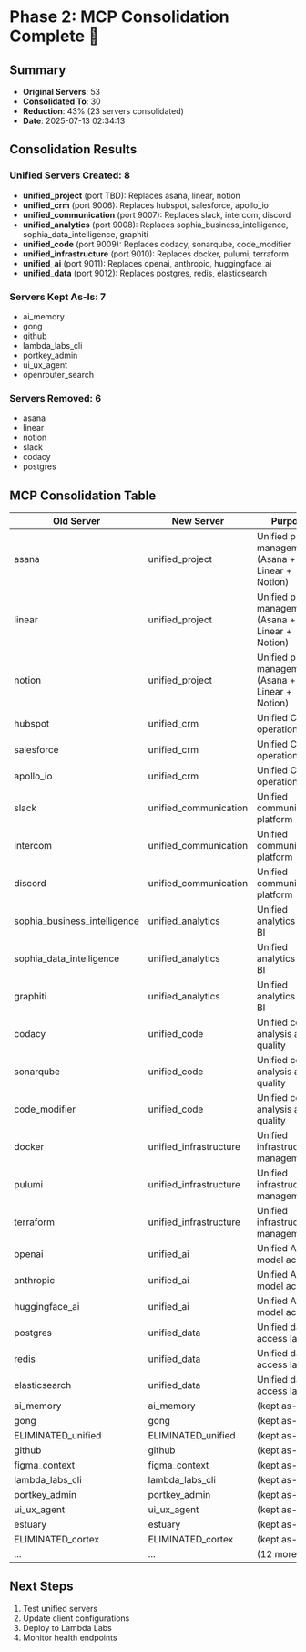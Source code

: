 # Phase 2: MCP Consolidation Complete 🎉

## Summary
- **Original Servers**: 53
- **Consolidated To**: 30
- **Reduction**: 43% (23 servers consolidated)
- **Date**: 2025-07-13 02:34:13

## Consolidation Results

### Unified Servers Created: 8
- **unified_project** (port TBD): Replaces asana, linear, notion
- **unified_crm** (port 9006): Replaces hubspot, salesforce, apollo_io
- **unified_communication** (port 9007): Replaces slack, intercom, discord
- **unified_analytics** (port 9008): Replaces sophia_business_intelligence, sophia_data_intelligence, graphiti
- **unified_code** (port 9009): Replaces codacy, sonarqube, code_modifier
- **unified_infrastructure** (port 9010): Replaces docker, pulumi, terraform
- **unified_ai** (port 9011): Replaces openai, anthropic, huggingface_ai
- **unified_data** (port 9012): Replaces postgres, redis, elasticsearch

### Servers Kept As-Is: 7
- ai_memory
- gong
- github
- lambda_labs_cli
- portkey_admin
- ui_ux_agent
- openrouter_search

### Servers Removed: 6
- asana
- linear
- notion
- slack
- codacy
- postgres

## MCP Consolidation Table

| Old Server | New Server | Purpose | Port |
|------------|------------|---------|------|
| asana | unified_project | Unified project management (Asana + Linear + Notion) | 9005 |
| linear | unified_project | Unified project management (Asana + Linear + Notion) | 9005 |
| notion | unified_project | Unified project management (Asana + Linear + Notion) | 9005 |
| hubspot | unified_crm | Unified CRM operations | 9006 |
| salesforce | unified_crm | Unified CRM operations | 9006 |
| apollo_io | unified_crm | Unified CRM operations | 9006 |
| slack | unified_communication | Unified communication platform | 9007 |
| intercom | unified_communication | Unified communication platform | 9007 |
| discord | unified_communication | Unified communication platform | 9007 |
| sophia_business_intelligence | unified_analytics | Unified analytics and BI | 9008 |
| sophia_data_intelligence | unified_analytics | Unified analytics and BI | 9008 |
| graphiti | unified_analytics | Unified analytics and BI | 9008 |
| codacy | unified_code | Unified code analysis and quality | 9009 |
| sonarqube | unified_code | Unified code analysis and quality | 9009 |
| code_modifier | unified_code | Unified code analysis and quality | 9009 |
| docker | unified_infrastructure | Unified infrastructure management | 9010 |
| pulumi | unified_infrastructure | Unified infrastructure management | 9010 |
| terraform | unified_infrastructure | Unified infrastructure management | 9010 |
| openai | unified_ai | Unified AI model access | 9011 |
| anthropic | unified_ai | Unified AI model access | 9011 |
| huggingface_ai | unified_ai | Unified AI model access | 9011 |
| postgres | unified_data | Unified data access layer | 9012 |
| redis | unified_data | Unified data access layer | 9012 |
| elasticsearch | unified_data | Unified data access layer | 9012 |
| ai_memory | ai_memory | (kept as-is) | existing |
| gong | gong | (kept as-is) | existing |
| ELIMINATED_unified | ELIMINATED_unified | (kept as-is) | existing |
| github | github | (kept as-is) | existing |
| figma_context | figma_context | (kept as-is) | existing |
| lambda_labs_cli | lambda_labs_cli | (kept as-is) | existing |
| portkey_admin | portkey_admin | (kept as-is) | existing |
| ui_ux_agent | ui_ux_agent | (kept as-is) | existing |
| estuary | estuary | (kept as-is) | existing |
| ELIMINATED_cortex | ELIMINATED_cortex | (kept as-is) | existing |
| ... | ... | (12 more kept) | ... |

## Next Steps
1. Test unified servers
2. Update client configurations
3. Deploy to Lambda Labs
4. Monitor health endpoints
